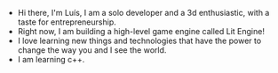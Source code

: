 - Hi there, I'm Luís, I am a solo developer and a 3d enthusiastic, with a taste for entrepreneurship.
- Right now, I am building a high-level game engine called Lit Engine!
- I love learning new things and technologies that have the power to change the way you and I see the world.
- I am learning c++.
